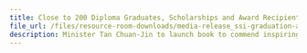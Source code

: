 ```yaml
---
title: Close to 200 Diploma Graduates, Scholarships and Award Recipients to be Recognised for Boosting and Upskilling Social Service Sector Workforce
file_url: /files/resource-room-downloads/media-release_ssi-graduation-and-award-ceremony-2015.pdf
description: Minister Tan Chuan-Jin to launch book to commend inspiring efforts by social service professionals.
---
```


